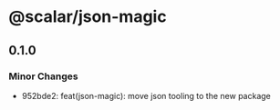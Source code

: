 # @scalar/json-magic

## 0.1.0

### Minor Changes

- 952bde2: feat(json-magic): move json tooling to the new package
